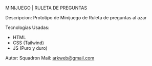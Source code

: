 MINIJUEGO | RULETA DE PREGUNTAS

Descripcion: Prototipo de Minijuego de Ruleta de preguntas al azar

Tecnologias Usadas:

- HTML
- CSS (Tailwind)
- JS (Puro y duro)

Autor: Squadron
Mail: arkweb@gmail.com
